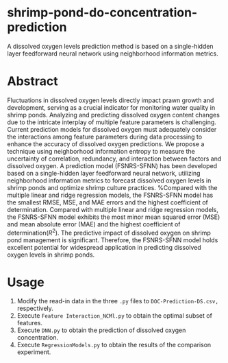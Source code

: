 # shrimp-pond-do-concentration-prediction
A dissolved oxygen levels prediction method is based on a single-hidden layer feedforward neural network using neighborhood information metrics.

# Abstract
Fluctuations in dissolved oxygen levels directly impact prawn growth and development, serving as a crucial indicator for
monitoring water quality in shrimp ponds. Analyzing and predicting dissolved oxygen content changes due to the intricate
interplay of multiple feature parameters is challenging. Current prediction models for dissolved oxygen must adequately
consider the interactions among feature parameters during data processing to enhance the accuracy of dissolved oxygen
predictions. We propose a technique using neighborhood information entropy to measure the uncertainty of correlation,
redundancy, and interaction between factors and dissolved oxygen. A prediction model (FSNRS-SFNN) has been developed
based on a single-hidden layer feedforward neural network, utilizing neighborhood information metrics to forecast dissolved
oxygen levels in shrimp ponds and optimize shrimp culture practices. %Compared with the multiple linear and ridge regression
models, the FSNRS-SFNN model has the smallest RMSE, MSE, and MAE errors and the highest coefficient of determination.
Compared with multiple linear and ridge regression models, the FSNRS-SFNN model exhibits the most minor mean squared error
(MSE) and mean absolute error (MAE) and the highest coefficient of determination($R^2$). The predictive impact of dissolved
oxygen on shrimp pond management is significant. Therefore, the FSNRS-SFNN model holds excellent potential for
widespread application in predicting dissolved oxygen levels in shrimp ponds.

# Usage
1. Modify the read-in data in the three `.py` files to `DOC-Prediction-DS.csv,` respectively.
2. Execute `Feature Interaction_NCMl.py` to obtain the optimal subset of features.
3. Execute `DNN.py` to obtain the prediction of dissolved oxygen concentration.
3. Execute `RegressionModels.py` to obtain the results of the comparison experiment.
